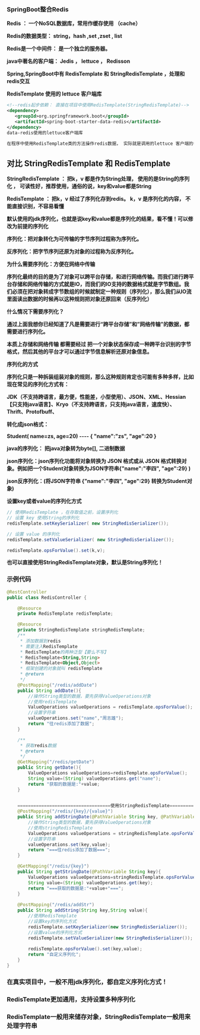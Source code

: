 ### SpringBoot整合Redis

**Redis ： 一个NoSQL数据库，常用作缓存使用 （cache）**

**Redis的数据类型： string，hash  ,set  ,zset , list**



**Redis是一个中间件： 是一个独立的服务器。**

**java中著名的客户端： Jedis ，  lettuce ， Redisson**



**Spring,SpringBoot中有 RedisTemplate 和 StringRedisTemplate ，处理和redis交互**  



**RedisTemplate 使用的  lettuce 客户端库**

```xml
<!--redis起步依赖： 直接在项目中使用RedisTemplate(StringRedisTemplate)-->
<dependency>
   <groupId>org.springframework.boot</groupId>
   <artifactId>spring-boot-starter-data-redis</artifactId>
</dependency>
data-redis使用的lettuce客户端库

在程序中使用RedisTemplate类的方法操作redis数据， 实际就是调用的lettuce 客户端的中的方法
```



## 对比 StringRedisTemplate 和 RedisTemplate 

**StringRedisTemplate ： 把k，v 都是作为String处理， 使用的是String的序列化 ， 可读性好，推荐使用，通俗的说，key和value都是String**

**RedisTemplate ： 把k，v 经过了序列化存到redis。 k，v 是序列化的内容， 不能直接识别，不容易看懂**

**默认使用的jdk序列化，也就是说key和value都是序列化的结果，看不懂！可以修改为前提的序列化**



**序列化：把对象转化为可传输的字节序列过程称为序列化。**

**反序列化：把字节序列还原为对象的过程称为反序列化。**



**为什么需要序列化：方便在网络中传输**

**序列化最终的目的是为了对象可以跨平台存储，和进行网络传输。而我们进行跨平台存储和网络传输的方式就是IO，而我们的IO支持的数据格式就是字节数组。我们必须在把对象转成字节数组的时候就制定一种规则（序列化），那么我们从IO流里面读出数据的时候再以这种规则把对象还原回来（反序列化）**



**什么情况下需要序列化？**

**通过上面我想你已经知道了凡是需要进行“跨平台存储”和”网络传输”的数据，都需要进行序列化。**

**本质上存储和网络传输 都需要经过 把一个对象状态保存成一种跨平台识别的字节格式，然后其他的平台才可以通过字节信息解析还原对象信息。**



**序列化的方式**

**序列化只是一种拆装组装对象的规则，那么这种规则肯定也可能有多种多样，比如现在常见的序列化方式有：**

**JDK（不支持跨语言，最方便，性能差，小型使用）、JSON、XML、Hessian【只支持java语言】、Kryo（不支持跨语言，只支持java语言，速度快）、Thrift、Protofbuff、**



**转化成json格式：**

**Student( name=zs, age=20)   ----  { "name":"zs", "age":20 }**



**java的序列化： 把java对象转为byte[], 二进制数据**



**json序列化：json序列化功能将对象转换为 JSON 格式或从 JSON 格式转换对象。例如把一个Student对象转换为JSON字符串{"name":"李四", "age":29} )**

**json反序列化：(将JSON字符串 {"name":"李四", "age":29} 转换为Student对象)**





**设置key或者value的序列化方式**

```java
// 使用RedisTemplate ，在存取值之前，设置序列化
// 设置 key 使用String的序列化
redisTemplate.setKeySerializer( new StringRedisSerializer());

// 设置 value 的序列化
redisTemplate.setValueSerializer( new StringRedisSerializer());

redisTemplate.opsForValue().set(k,v);
```



**也可以直接使用StringRedisTemplate对象，默认是String序列化！**



### 示例代码

```java
@RestController
public class RedisController {

    @Resource
    private RedisTemplate redisTemplate;

    @Resource
    private StringRedisTemplate stringRedisTemplate;
    /**
     * 添加数据到redis
     * 需要注入RedisTemplate
     * RedisTemplate的两种泛型【要么不写】
     * RedisTemplate<String,String>
     * RedisTemplate<Object,Object>
     * 框架创建的对象就叫 redisTemplate
     * @return
     */
    @PostMapping("/redis/addDate")
    public String addDate(){
        //操作String类型的数据，要先获得ValueOperations对象
        //使用redisTemplate
        ValueOperations valueOperations = redisTemplate.opsForValue();
        //设置字符串
        valueOperations.set("name","周志雄");
        return "往redis添加了数据";
    }

    /**
     * 获取redis数据
     * @return
     */
    @GetMapping("/redis/getDate")
    public String getDate(){
        ValueOperations valueOperations=redisTemplate.opsForValue();
        String value=(String) valueOperations.get("name");
        return "获取的数据是:"+value;
    }

    
    ===================================使用StringRedisTemplate============================
    @PostMapping("/redis/{key}/{value}")
    public String addStringDate(@PathVariable String key, @PathVariable String value){
        //操作String类型的数据，要先获得ValueOperations对象
        //使用stringRedisTemplate
        ValueOperations valueOperations = stringRedisTemplate.opsForValue();
        //设置字符串
        valueOperations.set(key,value);
        return "===往redis添加了数据===";
    }

    @GetMapping("/redis/{key}")
    public String getStringDate(@PathVariable String key){
        ValueOperations valueOperations=stringRedisTemplate.opsForValue();
        String value=(String) valueOperations.get(key);
        return "===获取的数据是:"+value+"===";
    }
    
    @PostMapping("/redis/addStr")
    public String addString(String key,String value){
        //使用RedisTemplate
        //设置key的序列化方式
        redisTemplate.setKeySerializer(new StringRedisSerializer());
        //设置value的序列化方式
        redisTemplate.setValueSerializer(new StringRedisSerializer());
        
        redisTemplate.opsForValue().set(key,value);
        return "自定义序列化";
    }
}
```

### 在真实项目中，一般不用jdk序列化，都自定义序列化方式！

### **RedisTemplate更加通用，支持设置多种序列化**



### RedisTemplate一般用来储存对象，StringRedisTemplate一般用来处理字符串

